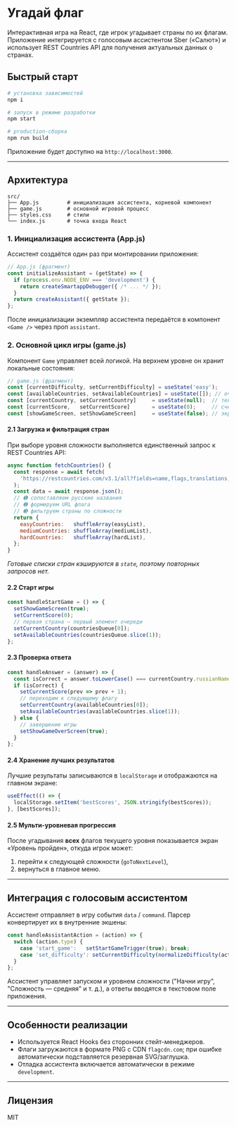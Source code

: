 # Угадай флаг

Интерактивная игра на React, где игрок угадывает страны по их флагам. Приложение интегрируется с голосовым ассистентом Sber («Салют») и использует REST Countries API для получения актуальных данных о странах.

## Быстрый старт

```bash
# установка зависимостей
npm i

# запуск в режиме разработки
npm start

# production-сборка
npm run build
```

Приложение будет доступно на `http://localhost:3000`.

---

## Архитектура

```
src/
├── App.js         # инициализация ассистента, корневой компонент
├── game.js        # основной игровой процесс
├── styles.css     # стили
└── index.js       # точка входа React
```

### 1. Инициализация ассистента (App.js)
Ассистент создаётся один раз при монтировании приложения:

```js
// App.js (фрагмент)
const initializeAssistant = (getState) => {
  if (process.env.NODE_ENV === 'development') {
    return createSmartappDebugger({ /* ... */ });
  }
  return createAssistant({ getState });
};
```

После инициализации экземпляр ассистента передаётся в компонент `<Game />` через проп `assistant`.

### 2. Основной цикл игры (game.js)

Компонент `Game` управляет всей логикой. На верхнем уровне он хранит локальные состояния:

```js
// game.js (фрагмент)
const [currentDifficulty, setCurrentDifficulty] = useState('easy');
const [availableCountries, setAvailableCountries] = useState([]); // очередь флагов
const [currentCountry, setCurrentCountry]     = useState(null);  // текущий вопрос
const [currentScore,   setCurrentScore]       = useState(0);     // счёт игрока
const [showGameScreen, setShowGameScreen]     = useState(false); // экраны
```

#### 2.1 Загрузка и фильтрация стран

При выборе уровня сложности выполняется единственный запрос к REST Countries API:

```js
async function fetchCountries() {
  const response = await fetch(
    'https://restcountries.com/v3.1/all?fields=name,flags,translations,cca2'
  );
  const data = await response.json();
  // ➊ сопоставляем русские названия
  // ➋ формируем URL флага
  // ➌ фильтруем страны по сложности
  return {
    easyCountries:   shuffleArray(easyList),
    mediumCountries: shuffleArray(mediumList),
    hardCountries:   shuffleArray(hardList),
  };
}
```

*Готовые списки стран кэшируются в `state`, поэтому повторных запросов нет.*

#### 2.2 Старт игры

```js
const handleStartGame = () => {
  setShowGameScreen(true);
  setCurrentScore(0);
  // первая страна — первый элемент очереди
  setCurrentCountry(countriesQueue[0]);
  setAvailableCountries(countriesQueue.slice(1));
};
```

#### 2.3 Проверка ответа

```js
const handleAnswer = (answer) => {
  const isCorrect = answer.toLowerCase() === currentCountry.russianName.toLowerCase();
  if (isCorrect) {
    setCurrentScore(prev => prev + 1);
    // переходим к следующему флагу
    setCurrentCountry(availableCountries[0]);
    setAvailableCountries(availableCountries.slice(1));
  } else {
    // завершение игры
    setShowGameOverScreen(true);
  }
};
```

#### 2.4 Хранение лучших результатов

Лучшие результаты записываются в `localStorage` и отображаются на главном экране:

```js
useEffect(() => {
  localStorage.setItem('bestScores', JSON.stringify(bestScores));
}, [bestScores]);
```

#### 2.5 Мульти-уровневая прогрессия

После угадывания **всех** флагов текущего уровня показывается экран «Уровень пройден», откуда игрок может:

1. перейти к следующей сложности (`goToNextLevel`),
2. вернуться в главное меню.

---

## Интеграция с голосовым ассистентом

Ассистент отправляет в игру события `data` / `command`. Парсер конвертирует их в внутренние экшены:

```js
const handleAssistantAction = (action) => {
  switch (action.type) {
    case 'start_game':   setStartGameTrigger(true); break;
    case 'set_difficulty': setCurrentDifficulty(normalizeDifficulty(action.difficulty)); break;
  }
};
```

Ассистент управляет запуском и уровнем сложности ("Начни игру", "Сложность — средняя" и т. д.), а ответы вводятся в текстовом поле приложения.

---

## Особенности реализации

* Используется React Hooks без сторонних стейт-менеджеров.  
* Флаги загружаются в формате PNG с CDN `flagcdn.com`; при ошибке автоматически подставляется резервная SVG/заглушка.  
* Отладка ассистента включается автоматически в режиме `development`.

---

## Лицензия

MIT 